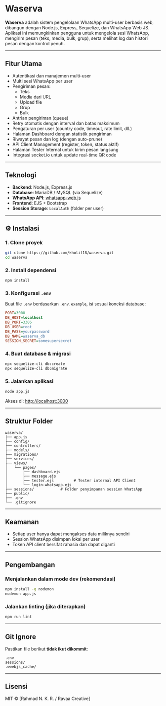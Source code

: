 # Waserva

**Waserva** adalah sistem pengelolaan WhatsApp multi-user berbasis web, dibangun dengan Node.js, Express, Sequelize, dan WhatsApp Web JS. Aplikasi ini memungkinkan pengguna untuk mengelola sesi WhatsApp, mengirim pesan (teks, media, bulk, grup), serta melihat log dan histori pesan dengan kontrol penuh.

---

## Fitur Utama

- Autentikasi dan manajemen multi-user
- Multi sesi WhatsApp per user
- Pengiriman pesan:
  - Teks
  - Media dari URL
  - Upload file
  - Grup
  - Bulk
- Antrian pengiriman (queue)
- Retry otomatis dengan interval dan batas maksimum
- Pengaturan per user (country code, timeout, rate limit, dll.)
- Halaman Dashboard dengan statistik pengiriman
- Riwayat pesan dan log (dengan auto-prune)
- API Client Management (register, token, status aktif)
- Halaman Tester Internal untuk kirim pesan langsung
- Integrasi socket.io untuk update real-time QR code

---

## Teknologi

- **Backend**: Node.js, Express.js
- **Database**: MariaDB / MySQL (via Sequelize)
- **WhatsApp API**: [whatsapp-web.js](https://github.com/pedroslopez/whatsapp-web.js)
- **Frontend**: EJS + Bootstrap
- **Session Storage**: `LocalAuth` (folder per user)

---

## ⚙️ Instalasi

### 1. Clone proyek

```bash
git clone https://github.com/kholif18/waserva.git
cd waserva
```

### 2. Install dependensi

```bash
npm install
```

### 3. Konfigurasi `.env`

Buat file `.env` berdasarkan `.env.example`, isi sesuai koneksi database:

```ini
PORT=3000
DB_HOST=localhost
DB_PORT=3306
DB_USER=root
DB_PASS=yourpassword
DB_NAME=waserva_db
SESSION_SECRET=somesupersecret
```

### 4. Buat database & migrasi

```bash
npx sequelize-cli db:create
npx sequelize-cli db:migrate
```

### 5. Jalankan aplikasi

```bash
node app.js
```

Akses di: [http://localhost:3000](http://localhost:3000)

---

## Struktur Folder

```
waserva/
├── app.js
├── config/
├── controllers/
├── models/
├── migrations/
├── services/
├── views/
│   └── pages/
│       ├── dashboard.ejs
│       ├── message.ejs
│       ├── tester.ejs         # Tester internal API Client
│       └── login-whatsapp.ejs
├── sessions/            # Folder penyimpanan session WhatsApp
├── public/
├── .env
└── .gitignore
```

---

## Keamanan

- Setiap user hanya dapat mengakses data miliknya sendiri
- Session WhatsApp disimpan lokal per user
- Token API client bersifat rahasia dan dapat diganti

---

## Pengembangan

### Menjalankan dalam mode dev (rekomendasi)
```bash
npm install -g nodemon
nodemon app.js
```

### Jalankan linting (jika diterapkan)
```bash
npm run lint
```

---

## Git Ignore

Pastikan file berikut **tidak ikut dikommit**:
```
.env
sessions/
.wwebjs_cache/
```

---

## Lisensi

MIT © [Rahmad N. K. R. / Ravaa Creative]
